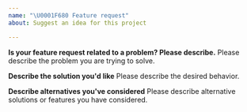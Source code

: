 ```yaml
---
name: "\U0001F680 Feature request"
about: Suggest an idea for this project

---
```


<!--
Thank you for suggesting an idea to make Bastion better.

Please fill in as much of the template below as you're able.
-->

**Is your feature request related to a problem? Please describe.**
Please describe the problem you are trying to solve.

**Describe the solution you'd like**
Please describe the desired behavior.

**Describe alternatives you've considered**
Please describe alternative solutions or features you have considered.
